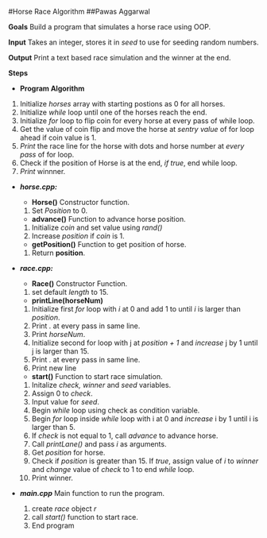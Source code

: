 #Horse Race Algorithm
##Pawas Aggarwal

**Goals**
Build a program that simulates a horse race using OOP.

**Input**
Takes an integer, stores it in *seed* to use for seeding random numbers.

**Output**
Print a text based race simulation and the winner at the end.

**Steps** 
 - **Program Algorithm**
1. Initialize *horses*  array with starting postions as 0 for all horses.
2. Initialize *while*  loop until one of the horses reach the end.
3. Initialize *for*  loop to flip coin for every horse at every pass of while loop.
4. Get the value of coin flip and move the horse at *sentry value* of for loop ahead if coin value is 1.
5. *Print*  the race line for the horse with dots and horse number at *every pass* of for loop.
6. Check if the position of Horse is at the end, *if true*, end while loop.
7. *Print*  winnner.

 - ***horse.cpp:***
	 - **Horse()**
	 Constructor function.
	1. Set *Position* to 0.
	 - **advance()**
	 Function to advance horse position.
	1.  Initialize *coin* and set value using *rand()*
	2.  Increase *position* if *coin* is 1.
	 - **getPosition()**
	 Function to get position of horse.
	 1. Return **position**. 

- ***race.cpp:***
	- **Race()**
	Constructor Function.
	1. set default *length* to 15.
	- **printLine(horseNum)**
	1. Initialize first *for* loop  with *i* at 0 and add 1 to  until *i* is larger than *position*.
	2. Print *.* at every pass in same line.
	3. Print *horseNum*.
	4. Initialize second for loop with j at  	*position + 1* and *increase* j  by 1 until j is larger than 15.
	5. Print *.* at every pass in same line.
	6. Print new line

	- **start()**
	Function to start race simulation.
	1. Initalize *check, winner*  and *seed*  variables.
	2. Assign 0 to *check*.
	3. Input value for *seed*.
	4. Begin *while*  loop using check as condition variable.
	5. Begin *for*  loop inside *while*  loop with i at 0 and *increase*  i by 1 until i is larger than 5.
	6. If *check* is not equal to 1, call *advance* to advance horse.
	7. Call *printLane()* and pass *i*  as arguments.
	8. Get *position* for horse.
	9. Check if *position* is greater than 15. If *true*, assign value of *i* to *winner*  and *change* value of *check* to 1 to end *while* loop.
	10. Print winner.

- ***main.cpp***
	Main function to run the program.

	1.  create *race* object *r*
	2.  call *start()* function to start race.
	3. End program




